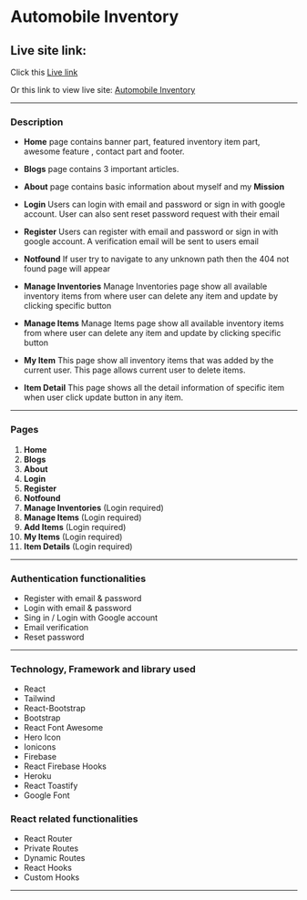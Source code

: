<!-- project title -->

# Automobile Inventory

<!-- live site link -->

## Live site link:

Click this [Live link](https://automobile-inventory.web.app//)

Or this link to view live site: [Automobile Inventory](https://automobile-inventory.web.app//)

---

### Description

- **Home** page contains banner part, featured inventory item part, awesome feature , contact part and footer.

- **Blogs** page contains 3 important articles.

- **About** page contains basic information about myself and my **Mission**

- **Login** Users can login with email and password or sign in with google account. User can also sent reset password request with their email

- **Register** Users can register with email and password or sign in with google account. A verification email will be sent to users email

- **Notfound** If user try to navigate to any unknown path then the 404 not found page will appear

- **Manage Inventories** Manage Inventories page show all available inventory items from where user can delete any item and update by clicking specific button

- **Manage Items** Manage Items page show all available inventory items from where user can delete any item and update by clicking specific button

- **My Item** This page show all inventory items that was added by the current user. This page allows current user to delete items.

- **Item Detail** This page shows all the detail information of specific item when user click update button in any item.

---

### Pages

1. **Home**
2. **Blogs**
3. **About**
4. **Login**
5. **Register**
6. **Notfound**
7. **Manage Inventories** (Login required)
8. **Manage Items** (Login required)
9. **Add Items** (Login required)
10. **My Items** (Login required)
11. **Item Details** (Login required)

---

### Authentication functionalities

<!-- unordered list -->

- Register with email & password
- Login with email & password
- Sing in / Login with Google account
- Email verification
- Reset password

---

### Technology, Framework and library used

<!-- unordered list -->

- React
- Tailwind
- React-Bootstrap
- Bootstrap
- React Font Awesome
- Hero Icon
- Ionicons
- Firebase
- React Firebase Hooks
- Heroku
- React Toastify
- Google Font

### React related functionalities

<!-- unordered list -->

- React Router
- Private Routes
- Dynamic Routes
- React Hooks
- Custom Hooks

---
